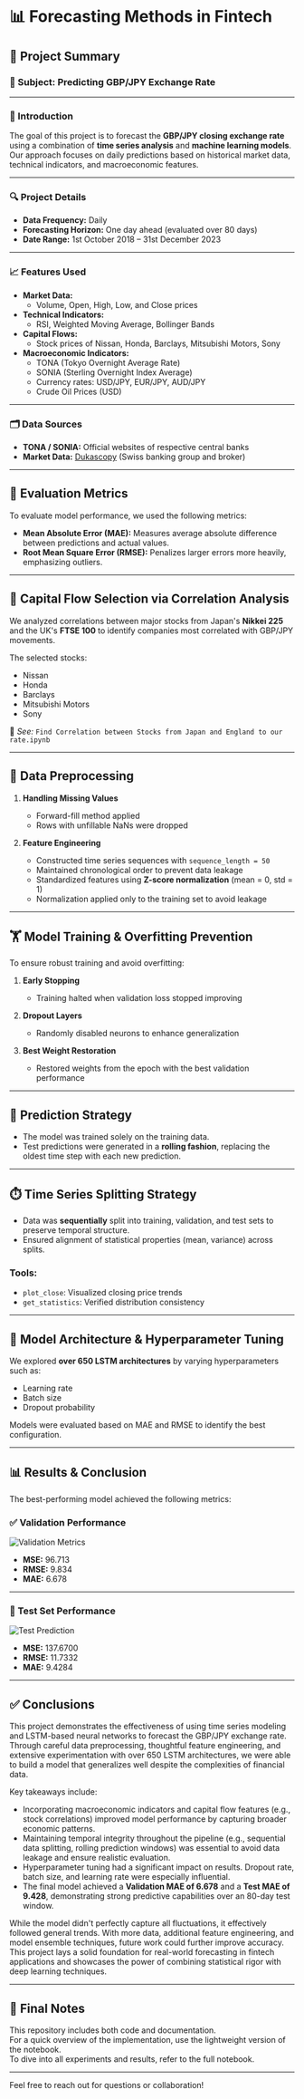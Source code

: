 # 📊 Forecasting Methods in Fintech

## 🧠 Project Summary

### 🎯 Subject: Predicting GBP/JPY Exchange Rate

---

### 📌 Introduction

The goal of this project is to forecast the **GBP/JPY closing exchange rate** using a combination of **time series analysis** and **machine learning models**. Our approach focuses on daily predictions based on historical market data, technical indicators, and macroeconomic features.

---

### 🔍 Project Details

- **Data Frequency:** Daily
- **Forecasting Horizon:** One day ahead (evaluated over 80 days)
- **Date Range:** 1st October 2018 – 31st December 2023

---

### 📈 Features Used

- **Market Data:**
  - Volume, Open, High, Low, and Close prices
- **Technical Indicators:**
  - RSI, Weighted Moving Average, Bollinger Bands
- **Capital Flows:**
  - Stock prices of Nissan, Honda, Barclays, Mitsubishi Motors, Sony
- **Macroeconomic Indicators:**
  - TONA (Tokyo Overnight Average Rate)
  - SONIA (Sterling Overnight Index Average)
  - Currency rates: USD/JPY, EUR/JPY, AUD/JPY
  - Crude Oil Prices (USD)

---

### 🗂️ Data Sources

- **TONA / SONIA:** Official websites of respective central banks
- **Market Data:** [Dukascopy](https://www.dukascopy.com/) (Swiss banking group and broker)

---

## 📏 Evaluation Metrics

To evaluate model performance, we used the following metrics:

- **Mean Absolute Error (MAE):** Measures average absolute difference between predictions and actual values.
- **Root Mean Square Error (RMSE):** Penalizes larger errors more heavily, emphasizing outliers.

---

## 🔄 Capital Flow Selection via Correlation Analysis

We analyzed correlations between major stocks from Japan's **Nikkei 225** and the UK's **FTSE 100** to identify companies most correlated with GBP/JPY movements.

The selected stocks:
- Nissan
- Honda
- Barclays
- Mitsubishi Motors
- Sony

📁 *See:* `Find Correlation between Stocks from Japan and England to our rate.ipynb`

---

## 🧹 Data Preprocessing

1. **Handling Missing Values**
   - Forward-fill method applied
   - Rows with unfillable NaNs were dropped

2. **Feature Engineering**
   - Constructed time series sequences with `sequence_length = 50`
   - Maintained chronological order to prevent data leakage
   - Standardized features using **Z-score normalization** (mean = 0, std = 1)
   - Normalization applied only to the training set to avoid leakage

---

## 🏋️ Model Training & Overfitting Prevention

To ensure robust training and avoid overfitting:

1. **Early Stopping**
   - Training halted when validation loss stopped improving

2. **Dropout Layers**
   - Randomly disabled neurons to enhance generalization

3. **Best Weight Restoration**
   - Restored weights from the epoch with the best validation performance

---

## 🔁 Prediction Strategy

- The model was trained solely on the training data.
- Test predictions were generated in a **rolling fashion**, replacing the oldest time step with each new prediction.

---

## ⏱️ Time Series Splitting Strategy

- Data was **sequentially** split into training, validation, and test sets to preserve temporal structure.
- Ensured alignment of statistical properties (mean, variance) across splits.

### Tools:
- `plot_close`: Visualized closing price trends
- `get_statistics`: Verified distribution consistency

---

## 🧪 Model Architecture & Hyperparameter Tuning

We explored **over 650 LSTM architectures** by varying hyperparameters such as:

- Learning rate
- Batch size
- Dropout probability

Models were evaluated based on MAE and RMSE to identify the best configuration.

---

## 📊 Results & Conclusion

The best-performing model achieved the following metrics:

### ✅ Validation Performance

![Validation Metrics](https://github.com/user-attachments/assets/e6bca0bb-4bdc-4db1-b4b3-feaf1e6fec41)

- **MSE:** 96.713  
- **RMSE:** 9.834  
- **MAE:** 6.678  

---

### 🧾 Test Set Performance

![Test Prediction](https://github.com/user-attachments/assets/db162f6d-cfe1-4cf1-a57e-101fc20c51cf)

- **MSE:** 137.6700  
- **RMSE:** 11.7332  
- **MAE:** 9.4284  
---

## ✅ Conclusions

This project demonstrates the effectiveness of using time series modeling and LSTM-based neural networks to forecast the GBP/JPY exchange rate. Through careful data preprocessing, thoughtful feature engineering, and extensive experimentation with over 650 LSTM architectures, we were able to build a model that generalizes well despite the complexities of financial data.

Key takeaways include:

- Incorporating macroeconomic indicators and capital flow features (e.g., stock correlations) improved model performance by capturing broader economic patterns.
- Maintaining temporal integrity throughout the pipeline (e.g., sequential data splitting, rolling prediction windows) was essential to avoid data leakage and ensure realistic evaluation.
- Hyperparameter tuning had a significant impact on results. Dropout rate, batch size, and learning rate were especially influential.
- The final model achieved a **Validation MAE of 6.678** and a **Test MAE of 9.428**, demonstrating strong predictive capabilities over an 80-day test window.

While the model didn't perfectly capture all fluctuations, it effectively followed general trends. With more data, additional feature engineering, and model ensemble techniques, future work could further improve accuracy.
This project lays a solid foundation for real-world forecasting in fintech applications and showcases the power of combining statistical rigor with deep learning techniques.

---

## 📌 Final Notes

This repository includes both code and documentation.  
For a quick overview of the implementation, use the lightweight version of the notebook.  
To dive into all experiments and results, refer to the full notebook.

---

Feel free to reach out for questions or collaboration!
